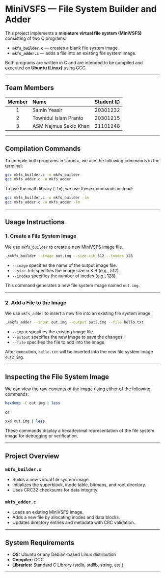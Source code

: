 # MiniVSFS — File System Builder and Adder

This project implements a **miniature virtual file system (MiniVSFS)** consisting of two C programs:
- **`mkfs_builder.c`** — creates a blank file system image.
- **`mkfs_adder.c`** — adds a file into an existing file system image.

Both programs are written in C and are intended to be compiled and executed on **Ubuntu (Linux)** using GCC.

---

## Team Members

| Member | Name | Student ID |
|:-------:|:--------------------------|:-----------:|
| 1 | Samin Yeasir | 20301232 |
| 2 | Towhidul Islam Pranto | 20301215 |
| 3 | ASM Najmus Sakib Khan | 21101248 |

---

## Compilation Commands

To compile both programs in Ubuntu, we use the following commands in the terminal:

```bash
gcc mkfs_builder.c -o mkfs_builder
gcc mkfs_adder.c -o mkfs_adder
```

To use the math library (`-lm`), we use these commands instead:

```bash
gcc mkfs_builder.c -o mkfs_builder -lm
gcc mkfs_adder.c -o mkfs_adder -lm
```

---

## Usage Instructions

### 1. Create a File System Image

We use `mkfs_builder` to create a new MiniVSFS image file.

```bash
./mkfs_builder --image out.img --size-kib 512 --inodes 128
```

- `--image` specifies the name of the output image file.  
- `--size-kib` specifies the image size in KiB (e.g., 512).  
- `--inodes` specifies the number of inodes (e.g., 128).

This command generates a new file system image named `out.img`.

---

### 2. Add a File to the Image

We use `mkfs_adder` to insert a new file into an existing file system image.

```bash
./mkfs_adder --input out.img --output out2.img --file hello.txt
```

- `--input` specifies the existing image file.  
- `--output` specifies the new image to save the changes.  
- `--file` specifies the file to add into the image.

After execution, `hello.txt` will be inserted into the new file system image `out2.img`.

---

## Inspecting the File System Image

We can view the raw contents of the image using either of the following commands:

```bash
hexdump -C out.img | less
```

or

```bash
xxd out.img | less
```

These commands display a hexadecimal representation of the file system image for debugging or verification.

---

## Project Overview

### `mkfs_builder.c`
- Builds a new virtual file system image.
- Initializes the superblock, inode table, bitmaps, and root directory.
- Uses CRC32 checksums for data integrity.

### `mkfs_adder.c`
- Loads an existing MiniVSFS image.
- Adds a new file by allocating inodes and data blocks.
- Updates directory entries and metadata with CRC validation.

---

## System Requirements

- **OS:** Ubuntu or any Debian-based Linux distribution 
- **Compiler:** GCC  
- **Libraries:** Standard C Library (stdio, stdlib, string, etc.)

---
